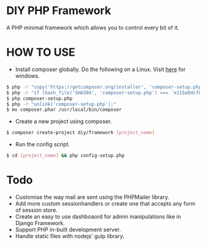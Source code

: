 # DIY PHP Framework
A PHP minimal framework which allows you to control every bit of it.

# HOW TO USE
- Install composer globally. Do the following on a Linux. Visit [here](https://getcomposer.org/doc/00-intro.md) for windows.

```bash
$ php -r "copy('https://getcomposer.org/installer', 'composer-setup.php');"
$ php -r "if (hash_file('SHA384', 'composer-setup.php') === 'e115a8dc7871f15d853148a7fbac7da27d6c0030b848d9b3dc09e2a0388afed865e6a3d6b3c0fad45c48e2b5fc1196ae') { echo 'Installer verified'; } else { echo 'Installer corrupt'; unlink('composer-setup.php'); } echo PHP_EOL;"
$ php composer-setup.php
$ php -r "unlink('composer-setup.php');"
$ mv composer.phar /usr/local/bin/composer
```

- Create a new project using composer.

```bash
$ composer create-project diy/framework [project_name]
```

- Run the config script.

```bash
$ cd [project_name] && php config-setup.php
```

# Todo
- Customise the way mail are sent using the PHPMailer library.
- Add more custom sessionhandlers or create one that accepts any form of session store.
- Create an easy to use dashboaord for admin manipulations like in Django Framework.
- Support PHP in-built development server.
- Handle static files with nodejs' gulp library.
